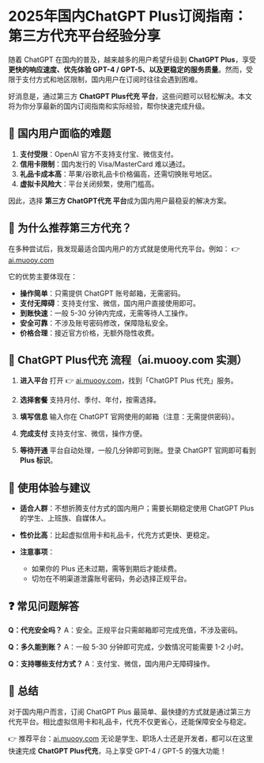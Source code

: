# 2025年国内ChatGPT Plus订阅指南：第三方代充平台经验分享

随着 ChatGPT 在国内的普及，越来越多的用户希望升级到 **ChatGPT Plus**，享受 **更快的响应速度、优先体验 GPT-4 / GPT-5、以及更稳定的服务质量**。然而，受限于支付方式和地区限制，国内用户在订阅时往往会遇到困难。

好消息是，通过第三方 **ChatGPT Plus代充 平台**，这些问题可以轻松解决。本文将为你分享最新的国内订阅指南和实际经验，帮你快速完成升级。


## 🚧 国内用户面临的难题

1. **支付受限**：OpenAI 官方不支持支付宝、微信支付。
2. **信用卡限制**：国内发行的 Visa/MasterCard 难以通过。
3. **礼品卡成本高**：苹果/谷歌礼品卡价格偏高，还需切换账号地区。
4. **虚拟卡风险大**：平台关闭频繁，使用门槛高。

因此，选择 **第三方 ChatGPT代充 平台**成为国内用户最稳妥的解决方案。



## 🌟 为什么推荐第三方代充？

在多种尝试后，我发现最适合国内用户的方式就是使用代充平台。例如：
👉 [ai.muooy.com](https://ai.muooy.com)

它的优势主要体现在：

* **操作简单**：只需提供 ChatGPT 账号邮箱，无需密码。
* **支付无障碍**：支持支付宝、微信，国内用户直接使用即可。
* **到账快速**：一般 5-30 分钟内完成，无需等待人工操作。
* **安全可靠**：不涉及账号密码修改，保障隐私安全。
* **价格合理**：接近官方价格，无额外隐性收费。



## 🔑 ChatGPT Plus代充 流程（ai.muooy.com 实测）

1. **进入平台**
   打开 👉 [ai.muooy.com](https://ai.muooy.com)，找到「ChatGPT Plus 代充」服务。

2. **选择套餐**
   支持月付、季付、年付，按需选择。

3. **填写信息**
   输入你在 ChatGPT 官网使用的邮箱（注意：无需提供密码）。

4. **完成支付**
   支持支付宝、微信，操作方便。

5. **等待开通**
   平台自动处理，一般几分钟即可到账。登录 ChatGPT 官网即可看到 **Plus 标识**。



## 📝 使用体验与建议

* **适合人群**：不想折腾支付方式的国内用户；需要长期稳定使用 ChatGPT Plus 的学生、上班族、自媒体人。
* **性价比高**：比起虚拟信用卡和礼品卡，代充方式更快、更稳定。
* **注意事项**：

  * 如果你的 Plus 还未过期，需等到期后才能续费。
  * 切勿在不明渠道泄露账号密码，务必选择正规平台。



## ❓ 常见问题解答

**Q：代充安全吗？**
A：安全。正规平台只需邮箱即可完成充值，不涉及密码。

**Q：多久能到账？**
A：一般 5-30 分钟即可完成，少数情况可能需要 1-2 小时。

**Q：支持哪些支付方式？**
A：支付宝、微信，国内用户无障碍操作。



## 🎯 总结

对于国内用户而言，订阅 ChatGPT Plus 最简单、最快捷的方式就是通过第三方代充平台。相比虚拟信用卡和礼品卡，代充不仅更省心，还能保障安全与稳定。

👉 推荐平台：[ai.muooy.com](https://ai.muooy.com)
无论是学生、职场人士还是开发者，都可以在这里快速完成 **ChatGPT Plus代充**，马上享受 GPT-4 / GPT-5 的强大功能！

